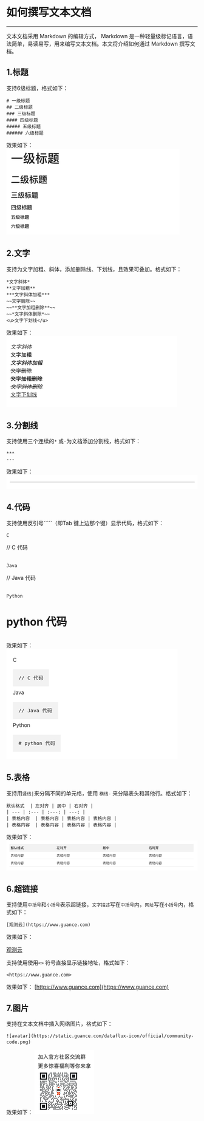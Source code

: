 # 如何撰写文本文档
---

文本文档采用 Markdown 的编辑方式， Markdown 是一种轻量级标记语言，语法简单，易读易写，用来编写文本文档。本文将介绍如何通过 Markdown 撰写文档。
## 1.标题
支持6级标题，格式如下：
```
# 一级标题
## 二级标题
### 三级标题
#### 四级标题
##### 五级标题
###### 六级标题
```
效果如下：
![](img/1.markdown_1.1.png)

## 2.文字
支持为文字加粗、斜体，添加删除线、下划线，且效果可叠加。格式如下：
```
*文字斜体*
**文字加粗**
***文字斜体加粗***
~~文字删除~~ 
~~**文字加粗删除**~~ 
~~*文字斜体删除*~~ 
<u>文字下划线</u>
```
效果如下：
![](img/1.markdown_2.png)

## 3.分割线
支持使用三个连续的`*` 或`-`为文档添加分割线，格式如下：
```
***
---
```
效果如下：
![](img/1.markdown_3.png)

## 4.代码
支持使用反引号`````（即Tab 键上边那个键）显示代码，格式如下：
```
C
```
// C 代码
```

Java
```
// Java 代码
```

Python
```
# python 代码
```
```

效果如下：
![](img/1.markdown_4.png)

## 5.表格
支持用`竖线|`来分隔不同的单元格，使用 `横线-` 来分隔表头和其他行。格式如下：
```
默认格式  | 左对齐 | 居中 | 右对齐 |
| --- | :--- | :---: | ---: |
| 表格内容  | 表格内容 | 表格内容 | 表格内容 |
| 表格内容  | 表格内容 | 表格内容 | 表格内容 |
```
效果如下：
![](img/1.markdown_5.1.png)

## 6.超链接
支持使用`中括号`和`小括号`表示超链接，`文字描述`写在`中括号`内，`网址`写在`小括号`内，格式如下：
```
[观测云](https://www.guance.com)
```
效果如下：

[观测云](https://www.guance.com)

支持使用使用`<>` 符号直接显示链接地址，格式如下：
```
<https://www.guance.com>
```
效果如下：
[https://www.guance.com](https://www.guance.com)

## 7.图片
支持在文本文档中插入网络图片，格式如下：
```
![avatar](https://static.guance.com/dataflux-icon/official/community-code.png)
```
效果如下：
![](img/1.picture_1.png)
